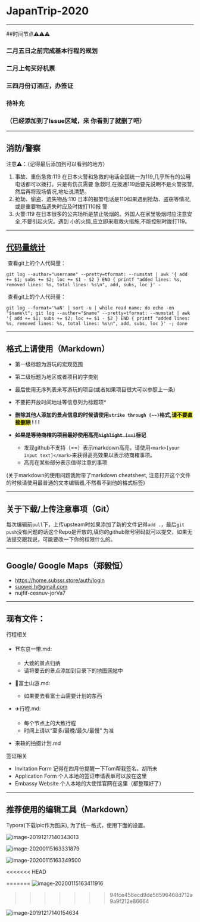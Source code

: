 # JapanTrip-2020
---
##时间节点⚠️⚠️⚠️
### 二月五日之前完成基本行程的规划
### 二月上旬买好机票
### 三四月份订酒店，办签证
### 待补充

### （已经添加到了Issue区域，来 你看到了就删了吧）

---

## 消防/警察

注意⚠️：（记得最后添加到可以看到的地方）

1. 事故、重伤急救:119
    在日本火警和急救的电话全国统一为119,几乎所有的公用电话都可以拨打。只是有伤员需要
    急救时,在拨通119后要先说眀不是火警报警,然后再将现场情况,地址说清楚。
1. 抢劫、偷盗、遗失物品:110
    日本的报警电话是110如果遇到抢劫、盗窃等情况,或是重要物品遗失时应及时拨打110报
    警
1. 火警:119
    在日本很多的公共场所是禁止吸烟的。外国人在家里吸烟时应注意安全,不要引起火灾。遇到
    小的火情,应立即采取救火措施,不能控制时拨打119。

---

## [代码量统计](https://segmentfault.com/a/1190000008542123)

​	查看git上的个人代码量：

```
git log --author="username" --pretty=tformat: --numstat | awk '{ add += $1; subs += $2; loc += $1 - $2 } END { printf "added lines: %s, removed lines: %s, total lines: %s\n", add, subs, loc }' -
```

​	查看git上的个人代码量：

```
git log --format='%aN' | sort -u | while read name; do echo -en "$name\t"; git log --author="$name" --pretty=tformat: --numstat | awk '{ add += $1; subs += $2; loc += $1 - $2 } END { printf "added lines: %s, removed lines: %s, total lines: %s\n", add, subs, loc }' -; done
```

---

## 格式上请使用（Markdown）
- 第一级标题为游玩的宏观范围

- 第二级标题为地区或者项目的字类别

- 最后使用无序列表来写游玩的项目(或者如果项目很大可以参照上一条)

- 不要把开放时间地址等信息列为标题项*
-  **删除其他人添加的景点信息的时候请使用`strike through (~~)`格式,<mark>请不要直接删除</mark> ! ! !**
- ~~**如果是等待商榷的项目最好使用高亮`highlight (==)`标记**~~
    - 发现github不支持（==）表示markdown高亮，请使用`<mark>[your input text]</mark>`来获得高亮效果以表示待商榷事项。
    - 高亮在某些部分表示值得注意的事项

(关于markdown的使用问题我附带了markdown cheatsheet, 注意打开这个文件的时候请使用最普通的文本编辑器,不然看不到他的格式标签)

---

## 关于下载/上传注意事项（Git）

每次编辑前`pull`下，上传upsteam时如果添加了新的文件记得`add .`，最后`git push`没有问题的话这个Repo是开放的,填你的github账号密码就可以提交，如果无法提交跟我说，可能要改一下你的权限什么的。

---

## Google/ Google Maps（郑毅恒）

- https://home.subssr.store/auth/login 
- suowei.h@gmail.com 
- nujfif-cesnuv-jorVa7

---

## 现有文件：

行程相关

- ⛩东京一带.md: 
    - 大致的景点归纳
    - 请将要去的景点添加到目录下的[地图网站](https://drive.google.com/open?id=1dLZIDPDTCEggfbseCkc7ACiNJ22XU7Aw&usp=sharing)中

- 🗻富士山游.md:
    - 如果要去看富士山需要计划的东西

- ✈️行程.md:
    - 每个节点上的大致行程
    - 时间上请以“至多/最晚/最久/最慢” 为准
- 来轶的拍摄计划.md


签证相关

- Invitation Form 记得在四月份提醒一下Tom帮我签名，胡所未
- Application Form 个人本地的签证申请表单可以放在这里
- Embassy Website 个人本地的大使馆官网在这里（都整理好了）

---

## 推荐使用的编辑工具（Markdown） 

  Typora(下载ipic作为图床), 为了统一格式，使用下面的设置。

![image-20191217140343013](https://tva1.sinaimg.cn/large/006tNbRwgy1g9zonynh8lj30jq0jo0zo.jpg)

![image-20200115163331879](https://tva1.sinaimg.cn/large/006tNbRwly1gaxbyqvdopj31240q8tb5.jpg)

![image-20200115163349500](https://tva1.sinaimg.cn/large/006tNbRwly1gaxbz1cum4j31320qwwjc.jpg)

<<<<<<< HEAD

=======
![image-20200115163411916](https://tva1.sinaimg.cn/large/006tNbRwly1gaxbzfiuu9j312o0puaec.jpg)
>>>>>>> 94fce458ecd9de58596468d712a9a9f212e86664

![image-20191217140154634](https://tva1.sinaimg.cn/large/006tNbRwgy1g9zom3bz4vj30os0bw48f.jpg)

